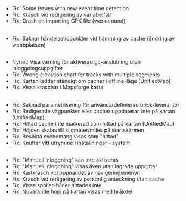 ##
- Fix: Some issues with new event time detection
- Fix: Krasch vid redigering av variabelfält
- Fix: Crash on importing GPX file (workaround)

##
- Fix: Saknar händelsetidpunkter vid hämtning av cache (ändring av webbplatsen)

##
- Nyhet: Visa varning för aktiverad gc-anslutning utan inloggningsuppgifter
- Fix: Wrong elevation chart for tracks with multiple segments
- Fix: Kartan laddar ständigt om cacher i offline-läge (UnifiedMap)
- Fix: Vissa kraschar i Mapsforge karta

##
- Fix: Saknad parametrisering för användardefinierad brick-leverantör
- Fix: Redigerade vägpunkter eller cacher uppdateras inte på kartan (UnifiedMap)
- Fix: Hittad cache inte markerad som hittad på kartan (UnifiedMap)
- Fix: Höjden skalas till kilometer/miles på startskärmen
- Fix: Besökta evenemang visas som "hittad"
- Fix: Knuffar vitt utrymme i inställningar - system

##
- Fix: "Manuell inloggning" kan inte aktiveras
- Fix: "Manuell inloggning" visas även utan lagrade uppgifter
- Fix: Kartkrasch vid öppnandet av navigeringsmenyn
- Fix: Krasch vid redigering av personlig anteckning utan cache
- Fix: Vissa spoiler-bilder hittades inte
- Fix: Nuvarande höjd på kartan visas med bråkdel
